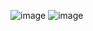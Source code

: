 ![image](https://github.com/owais8113/Cryptography-using-Python/assets/127936539/bf2d904c-655e-43a1-b982-bd441c1b249b)
![image](https://github.com/owais8113/Cryptography-using-Python/assets/127936539/045da12b-560c-4d19-9396-1eaed60109d3)


